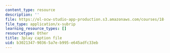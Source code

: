 ```yaml
---
content_type: resource
description: ''
file: https://ol-ocw-studio-app-production.s3.amazonaws.com/courses/18-01sc-single-variable-calculus-fall-2010/b302134790365a7eb995e645adfc33eb_YN7k_bXXggY.vtt
file_type: application/x-subrip
learning_resource_types: []
resourcetype: Other
title: 3play caption file
uid: b3021347-9036-5a7e-b995-e645adfc33eb
---
```


